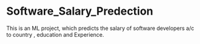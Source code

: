 # Software_Salary_Predection
This is an ML project, which predicts the salary of software developers a/c to country , education and Experience.

